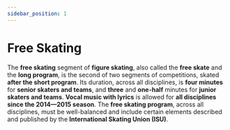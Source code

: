 ```yaml
---
sidebar_position: 1
---
```


# Free Skating

The **free skating** segment of **figure skating**,
also called the **free skate** and the **long program**,
is the second of two segments of competitions, skated **after the short program**.
Its duration, across all disciplines, is **four minutes** for **senior skaters and teams**,
and **three** and **one-half** minutes for **junior skaters and teams**.
**Vocal music with lyrics** is allowed for **all disciplines since the 2014—2015 season**.
The **free skating program**, across all disciplines,
must be well-balanced and include certain elements 
described and published by the **International Skating Union (ISU)**.